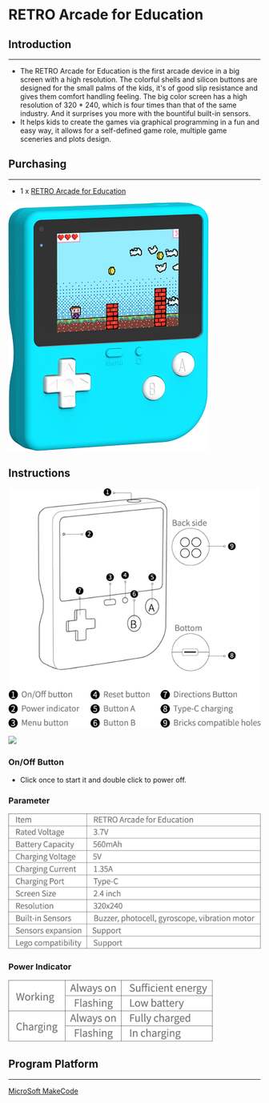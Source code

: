 # RETRO Arcade for Education

## Introduction
---
- The RETRO Arcade for Education is the first arcade device in a big screen with a high resolution. The colorful shells and silicon buttons are designed for the small palms of the kids, it's of good slip resistance and gives them comfort handling feeling. The big color screen has a high resolution of 320 * 240, which is four times than that of the same industry. And it surprises you more with the bountiful built-in sensors. 
-  It helps kids to create the games via graphical programming in a fun and easy way, it allows for a self-defined game role, multiple game sceneries and plots design.

## Purchasing 
---

- 1 x [RETRO Arcade for Education](https://www.elecfreaks.com/retro-arcade-for-education.html)




![](./images/retro-case-01-01.png)




## Instructions

![](./images/retro-01.png)

![](./images/retro-02.png)

### On/Off Button

- Click once to start it and double click to power off. 

### Parameter

![](./images/retro-03.png)

### Power Indicator

![](./images/retro-04.png)


## Program Platform
---
[MicroSoft MakeCode](https://arcade.makecode.com/)




